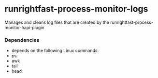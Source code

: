 runrightfast-process-monitor-logs
=================================

Manages and cleans log files that are created by the runrightfast-process-monitor-hapi-plugin

### Dependencies
- depends on the following Linux commands:
 - ps
 - awk
 - tail
 - head
